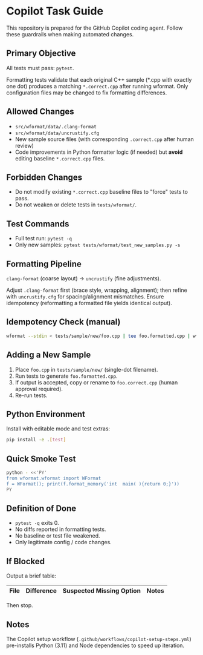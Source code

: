 # Copilot Task Guide

This repository is prepared for the GitHub Copilot coding agent. Follow these guardrails when making automated changes.

## Primary Objective

All tests must pass: `pytest`.

Formatting tests validate that each original C++ sample (*.cpp with exactly one dot) produces a matching `*.correct.cpp` after running wformat. Only configuration files may be changed to fix formatting differences.

## Allowed Changes

- `src/wformat/data/.clang-format`
- `src/wformat/data/uncrustify.cfg`
- New sample source files (with corresponding `.correct.cpp` after human review)
- Code improvements in Python formatter logic (if needed) but **avoid** editing baseline `*.correct.cpp` files.

## Forbidden Changes

- Do not modify existing `*.correct.cpp` baseline files to "force" tests to pass.
- Do not weaken or delete tests in `tests/wformat/`.

## Test Commands

- Full test run: `pytest -q`
- Only new samples: `pytest tests/wformat/test_new_samples.py -s`

## Formatting Pipeline

`clang-format` (coarse layout) -> `uncrustify` (fine adjustments).

Adjust `.clang-format` first (brace style, wrapping, alignment); then refine with `uncrustify.cfg` for spacing/alignment mismatches. Ensure idempotency (reformatting a formatted file yields identical output).

## Idempotency Check (manual)

```bash
wformat --stdin < tests/sample/new/foo.cpp | tee foo.formatted.cpp | wformat --stdin > foo2.cpp && diff -u foo.formatted.cpp foo2.cpp
```

## Adding a New Sample

1. Place `foo.cpp` in `tests/sample/new/` (single-dot filename).
2. Run tests to generate `foo.formatted.cpp`.
3. If output is accepted, copy or rename to `foo.correct.cpp` (human approval required).
4. Re-run tests.

## Python Environment

Install with editable mode and test extras:

```bash
pip install -e .[test]
```

## Quick Smoke Test

```bash
python - <<'PY'
from wformat.wformat import WFormat
f = WFormat(); print(f.format_memory('int  main( ){return 0;}'))
PY
```

## Definition of Done

- `pytest -q` exits 0.
- No diffs reported in formatting tests.
- No baseline or test file weakened.
- Only legitimate config / code changes.

## If Blocked

Output a brief table:

| File | Difference | Suspected Missing Option | Notes |
|------|------------|--------------------------|-------|

Then stop.

## Notes

The Copilot setup workflow (`.github/workflows/copilot-setup-steps.yml`) pre-installs Python (3.11) and Node dependencies to speed up iteration.
